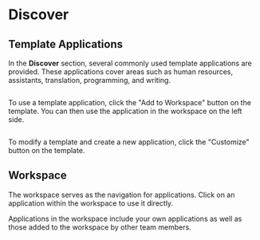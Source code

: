 # Discover

## Template Applications

In the **Discover** section, several commonly used template applications are provided. These applications cover areas such as human resources, assistants, translation, programming, and writing.

<figure><img src="https://assets-docs.dify.ai//img/en/app/7150733a6fada99f969988372f9a1f42.webp" alt=""><figcaption></figcaption></figure>

To use a template application, click the "Add to Workspace" button on the template. You can then use the application in the workspace on the left side.

<figure><img src="https://assets-docs.dify.ai//img/en/app/14f37d5c6e233d88feb49a89b33f52c8.webp" alt=""><figcaption></figcaption></figure>

To modify a template and create a new application, click the "Customize" button on the template.

## Workspace

The workspace serves as the navigation for applications. Click on an application within the workspace to use it directly.

Applications in the workspace include your own applications as well as those added to the workspace by other team members.